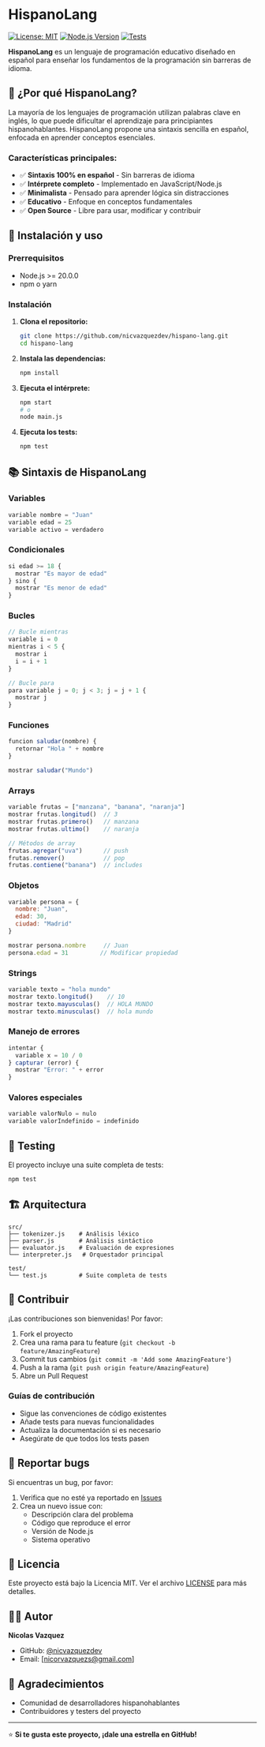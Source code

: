# HispanoLang

[![License: MIT](https://img.shields.io/badge/License-MIT-yellow.svg)](https://opensource.org/licenses/MIT)
[![Node.js Version](https://img.shields.io/badge/node-%3E%3D20.0.0-brightgreen)](https://nodejs.org/)
[![Tests](https://img.shields.io/badge/tests-182%20passed-brightgreen)](https://github.com/nicvazquezdev/hispano-lang)

**HispanoLang** es un lenguaje de programación educativo diseñado en español para enseñar los fundamentos de la programación sin barreras de idioma.

## 🎯 ¿Por qué HispanoLang?

La mayoría de los lenguajes de programación utilizan palabras clave en inglés, lo que puede dificultar el aprendizaje para principiantes hispanohablantes. HispanoLang propone una sintaxis sencilla en español, enfocada en aprender conceptos esenciales.

### Características principales:

- ✅ **Sintaxis 100% en español** - Sin barreras de idioma
- ✅ **Intérprete completo** - Implementado en JavaScript/Node.js
- ✅ **Minimalista** - Pensado para aprender lógica sin distracciones
- ✅ **Educativo** - Enfoque en conceptos fundamentales
- ✅ **Open Source** - Libre para usar, modificar y contribuir

## 🚀 Instalación y uso

### Prerrequisitos

- Node.js >= 20.0.0
- npm o yarn

### Instalación

1. **Clona el repositorio:**

   ```bash
   git clone https://github.com/nicvazquezdev/hispano-lang.git
   cd hispano-lang
   ```

2. **Instala las dependencias:**

   ```bash
   npm install
   ```

3. **Ejecuta el intérprete:**

   ```bash
   npm start
   # o
   node main.js
   ```

4. **Ejecuta los tests:**
   ```bash
   npm test
   ```

## 📚 Sintaxis de HispanoLang

### Variables

```javascript
variable nombre = "Juan"
variable edad = 25
variable activo = verdadero
```

### Condicionales

```javascript
si edad >= 18 {
  mostrar "Es mayor de edad"
} sino {
  mostrar "Es menor de edad"
}
```

### Bucles

```javascript
// Bucle mientras
variable i = 0
mientras i < 5 {
  mostrar i
  i = i + 1
}

// Bucle para
para variable j = 0; j < 3; j = j + 1 {
  mostrar j
}
```

### Funciones

```javascript
funcion saludar(nombre) {
  retornar "Hola " + nombre
}

mostrar saludar("Mundo")
```

### Arrays

```javascript
variable frutas = ["manzana", "banana", "naranja"]
mostrar frutas.longitud()  // 3
mostrar frutas.primero()   // manzana
mostrar frutas.ultimo()    // naranja

// Métodos de array
frutas.agregar("uva")      // push
frutas.remover()           // pop
frutas.contiene("banana")  // includes
```

### Objetos

```javascript
variable persona = {
  nombre: "Juan",
  edad: 30,
  ciudad: "Madrid"
}

mostrar persona.nombre     // Juan
persona.edad = 31         // Modificar propiedad
```

### Strings

```javascript
variable texto = "hola mundo"
mostrar texto.longitud()    // 10
mostrar texto.mayusculas()  // HOLA MUNDO
mostrar texto.minusculas()  // hola mundo
```

### Manejo de errores

```javascript
intentar {
  variable x = 10 / 0
} capturar (error) {
  mostrar "Error: " + error
}
```

### Valores especiales

```javascript
variable valorNulo = nulo
variable valorIndefinido = indefinido
```

## 🧪 Testing

El proyecto incluye una suite completa de tests:

```bash
npm test
```

## 🏗️ Arquitectura

```
src/
├── tokenizer.js    # Análisis léxico
├── parser.js       # Análisis sintáctico
├── evaluator.js    # Evaluación de expresiones
└── interpreter.js   # Orquestador principal

test/
└── test.js         # Suite completa de tests
```

## 🤝 Contribuir

¡Las contribuciones son bienvenidas! Por favor:

1. Fork el proyecto
2. Crea una rama para tu feature (`git checkout -b feature/AmazingFeature`)
3. Commit tus cambios (`git commit -m 'Add some AmazingFeature'`)
4. Push a la rama (`git push origin feature/AmazingFeature`)
5. Abre un Pull Request

### Guías de contribución

- Sigue las convenciones de código existentes
- Añade tests para nuevas funcionalidades
- Actualiza la documentación si es necesario
- Asegúrate de que todos los tests pasen

## 🐛 Reportar bugs

Si encuentras un bug, por favor:

1. Verifica que no esté ya reportado en [Issues](https://github.com/nicvazquezdev/hispano-lang/issues)
2. Crea un nuevo issue con:
   - Descripción clara del problema
   - Código que reproduce el error
   - Versión de Node.js
   - Sistema operativo

## 📄 Licencia

Este proyecto está bajo la Licencia MIT. Ver el archivo [LICENSE](LICENSE) para más detalles.

## 👨‍💻 Autor

**Nicolas Vazquez**

- GitHub: [@nicvazquezdev](https://github.com/nicvazquezdev)
- Email: [nicorvazquezs@gmail.com]

## 🙏 Agradecimientos

- Comunidad de desarrolladores hispanohablantes
- Contribuidores y testers del proyecto

---

⭐ **Si te gusta este proyecto, ¡dale una estrella en GitHub!**
